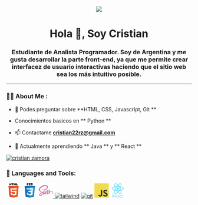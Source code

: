 <div align="center">
  <img src="https://media.giphy.com/media/qgQUggAC3Pfv687qPC/giphy.gif" width="200">
  <h1 align="center" >Hola 👋, Soy Cristian</h1>
  <h3 align="center">Estudiante de Analista Programador. Soy de Argentina y me gusta desarrollar la parte front-end, ya que me permite crear interfacez de usuario interactivas haciendo que el sitio web sea los más intuitivo posible.</h3>
</div>

---

### 👨‍💻 About Me :


- 💬 Podes preguntar sobre  **HTML, CSS, Javascript, Git **

- Conocimientos basicos en ** Python **

- 📫 Contactame **cristian22rz@gmail.com**

- 🌱 Actualmente aprendiendo ** Java ** y ** React **

<p align="left">
<a href="https://linkedin.com/in/cristian-rafael-zamora/" target="blank"><img align="center" src="https://raw.githubusercontent.com/rahuldkjain/github-profile-readme-generator/master/src/images/icons/Social/linked-in-alt.svg" alt="cristian zamora" height="30" width="40" /></a>
</p>

<div align="left">
  <h3>🔨 Languages and Tools:</h3>
    
  <p align="left">
    <a href="https://www.w3.org/html/" target="_blank" rel="noreferrer"> <img src="https://raw.githubusercontent.com/devicons/devicon/master/icons/html5/html5-original-wordmark.svg" alt="html5" width="40" height="40"/></a>
<a href="https://www.w3schools.com/css/" target="_blank" rel="noreferrer"> <img src="https://raw.githubusercontent.com/devicons/devicon/master/icons/css3/css3-original-wordmark.svg" alt="css3" width="40" height="40"/></a>
<a href="https://sass-lang.com" target="_blank" rel="noreferrer"> <img src="https://raw.githubusercontent.com/devicons/devicon/master/icons/sass/sass-original.svg" alt="sass" width="40" height="40"/> </a> <a href="https://tailwindcss.com/" target="_blank" rel="noreferrer"> <img src="https://www.vectorlogo.zone/logos/tailwindcss/tailwindcss-icon.svg" alt="tailwind" width="40" height="40"></a>
<a href="https://git-scm.com/" target="_blank" rel="noreferrer"> <img src="https://www.vectorlogo.zone/logos/git-scm/git-scm-icon.svg" alt="git" width="40" height="40"/></a>
<a href="https://developer.mozilla.org/en-US/docs/Web/JavaScript" target="_blank" rel="noreferrer"> <img src="https://raw.githubusercontent.com/devicons/devicon/master/icons/javascript/javascript-original.svg" alt="javascript" width="40" height="40"/></a>
<a href="https://reactjs.org/" target="_blank" rel="noreferrer"> <img src="https://raw.githubusercontent.com/devicons/devicon/master/icons/react/react-original-wordmark.svg" alt="react" width="40" height="40"/></a>
  </p>
</div>
